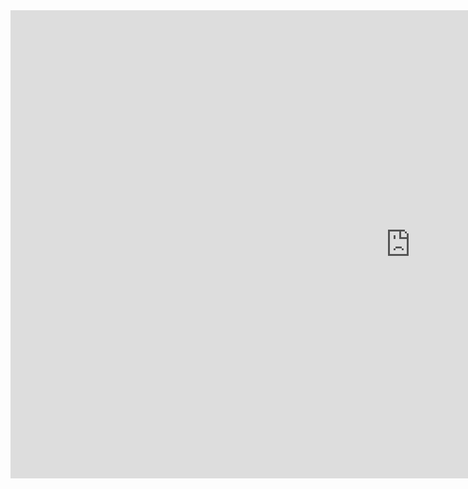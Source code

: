 
<iframe src="https://docs.google.com/presentation/d/e/2PACX-1vRDN_mZY9s6fJth2Osi3xbUfUMrVddocxf_2h75GKNxt60qQOeVmHyV0LO0r4pQw8rmxMf-ctnrmN_X/embed?start=true&loop=true&delayms=3000" frameborder="0" width="1280" height="749" allowfullscreen="true" mozallowfullscreen="true" webkitallowfullscreen="true"></iframe>

